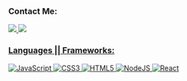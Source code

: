 ### Contact Me:

<a href="https://www.linkedin.com/in/andrew-musselman-developer">
<img src="https://img.shields.io/badge/linkedin-%230077B5.svg?style=for-the-badge&logo=linkedin&logoColor=white" />
<a href="mailto:andrew.mussels0@gmail.com">
<img src="https://img.shields.io/badge/Gmail-D14836?style=for-the-badge&logo=gmail&logoColor=white" />
  
### Languages || Frameworks: 
  
![JavaScript](https://img.shields.io/badge/javascript-%23323330.svg?style=for-the-badge&logo=javascript&logoColor=%23F7DF1E)
![CSS3](https://img.shields.io/badge/css3-%231572B6.svg?style=for-the-badge&logo=css3&logoColor=white)
![HTML5](https://img.shields.io/badge/html5-%23E34F26.svg?style=for-the-badge&logo=html5&logoColor=white)
![NodeJS](https://img.shields.io/badge/node.js-6DA55F?style=for-the-badge&logo=node.js&logoColor=white)
![React](https://img.shields.io/badge/react-%2320232a.svg?style=for-the-badge&logo=react&logoColor=%2361DAFB)

